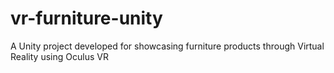 # vr-furniture-unity
A Unity project developed for showcasing furniture products through Virtual Reality using Oculus VR

